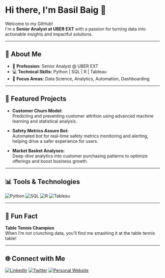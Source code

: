 # Hi there, I'm Basil Baig 👋

Welcome to my GitHub!  
I'm a **Senior Analyst at UBER EXT** with a passion for turning data into actionable insights and impactful solutions.

---

## 🚀 About Me

- 🔬 **Profession:** Senior Analyst @ UBER EXT  
- 💻 **Technical Skills:** Python | SQL | R | Tableau
- 🧠 **Focus Areas:** Data Science, Analytics, Automation, Dashboarding

---

## 🌟 Featured Projects

- **Customer Churn Model:**  
  Predicting and preventing customer attrition using advanced machine learning and statistical analysis.

- **Safety Metrics Assure Bot:**  
  Automated bot for real-time safety metrics monitoring and alerting, helping drive a safer experience for users.

- **Market Basket Analyses:**  
  Deep-dive analytics into customer purchasing patterns to optimize offerings and boost business growth.

---

## 📊 Tools & Technologies

![Python](https://img.shields.io/badge/Python-3776AB?style=for-the-badge&logo=python&logoColor=white)
![SQL](https://img.shields.io/badge/SQL-4479A1?style=for-the-badge&logo=postgresql&logoColor=white)
![R](https://img.shields.io/badge/R-276DC3?style=for-the-badge&logo=r&logoColor=white)
![Tableau](https://img.shields.io/badge/Tableau-E97627?style=for-the-badge&logo=tableau&logoColor=white)

---

## 🏓 Fun Fact

**Table Tennis Champion**  
When I’m not crunching data, you’ll find me smashing it at the table tennis table!

---

## 🌐 Connect with Me

[![LinkedIn](https://img.shields.io/badge/LinkedIn-blue?style=flat&logo=linkedin)](https://www.linkedin.com/in/your-link-here)
[![Twitter](https://img.shields.io/badge/Twitter-1da1f2?style=flat&logo=twitter&logoColor=white)](https://twitter.com/your-handle)
[![Personal Website](https://img.shields.io/badge/Website-24292f?style=flat&logo=github)](https://yourwebsite.com)

<!--
**bbaig1/bbaig1** is a ✨ special ✨ repository because its README.md (this file) appears on your GitHub profile.
-->
